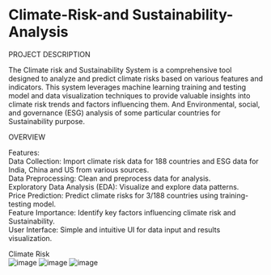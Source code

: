 # Climate-Risk-and Sustainability-Analysis

PROJECT DESCRIPTION

The Climate risk and Sustainability System is a comprehensive tool designed to analyze and predict climate risks based on various features and indicators. This system leverages machine learning training and testing model and data visualization techniques to provide valuable insights into climate risk trends and factors influencing them. And Environmental, social, and governance (ESG) analysis of some particular countries for Sustainability purpose.

OVERVIEW

Features:<br />
Data Collection: Import climate risk data for 188 countries and ESG data for India, China and US from various sources.<br /> 
Data Preprocessing: Clean and preprocess data for analysis.<br /> 
Exploratory Data Analysis (EDA): Visualize and explore data patterns.<br /> 
Price Prediction: Predict climate risks for 3/188 countries using training-testing model.<br /> 
Feature Importance: Identify key factors influencing climate risk and Sustainability.<br /> 
User Interface: Simple and intuitive UI for data input and results visualization.<br /> 


Climate Risk<br />
![image](https://github.com/user-attachments/assets/69f8780d-0c19-41ed-9731-6b33f1546ee7)
![image](https://github.com/user-attachments/assets/a9738f93-cd0a-4abe-8d83-ed62bf8d4526)
![image](https://github.com/user-attachments/assets/686c834a-b673-4287-b11f-69523f4991a6)







